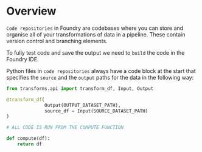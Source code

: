 # Overview

`Code repositories` in Foundry are codebases where you can store and organise all of your transformations of data in a pipeline. These contain version control and branching elements.

To fully test code and save the output we need to `build` the code in the Foundry IDE.

Python files in `code repositories` always have a code block at the start that specifies the `source` and the `output` paths for the data in the following way:

```python
from transforms.api import transform_df, Input, Output

@transform_df(
			  Output(OUTPUT_DATASET_PATH),
			  source_df = Input(SOURCE_DATASET_PATH)
)

# ALL CODE IS RUN FROM THE COMPUTE FUNCTION

def compute(df):
	return df
```

